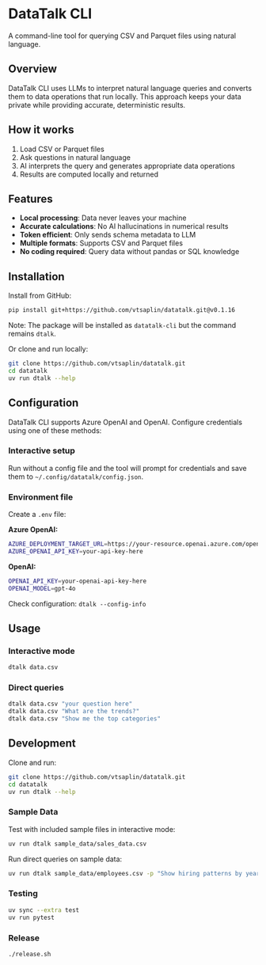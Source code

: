 # DataTalk CLI

A command-line tool for querying CSV and Parquet files using natural language.

## Overview

DataTalk CLI uses LLMs to interpret natural language queries and converts them to data operations that run locally. This approach keeps your data private while providing accurate, deterministic results.

## How it works

1. Load CSV or Parquet files
2. Ask questions in natural language
3. AI interprets the query and generates appropriate data operations
4. Results are computed locally and returned

## Features

- **Local processing**: Data never leaves your machine
- **Accurate calculations**: No AI hallucinations in numerical results
- **Token efficient**: Only sends schema metadata to LLM
- **Multiple formats**: Supports CSV and Parquet files
- **No coding required**: Query data without pandas or SQL knowledge

## Installation

Install from GitHub:

```bash
pip install git+https://github.com/vtsaplin/datatalk.git@v0.1.16
```

Note: The package will be installed as `datatalk-cli` but the command remains `dtalk`.

Or clone and run locally:

```bash
git clone https://github.com/vtsaplin/datatalk.git
cd datatalk
uv run dtalk --help
```

## Configuration

DataTalk CLI supports Azure OpenAI and OpenAI. Configure credentials using one of these methods:

### Interactive setup

Run without a config file and the tool will prompt for credentials and save them to `~/.config/datatalk/config.json`.

### Environment file

Create a `.env` file:

**Azure OpenAI:**

```bash
AZURE_DEPLOYMENT_TARGET_URL=https://your-resource.openai.azure.com/openai/deployments/gpt-4o/chat/completions?api-version=2024-12-01-preview
AZURE_OPENAI_API_KEY=your-api-key-here
```

**OpenAI:**

```bash
OPENAI_API_KEY=your-openai-api-key-here
OPENAI_MODEL=gpt-4o
```

Check configuration: `dtalk --config-info`

## Usage

### Interactive mode

```bash
dtalk data.csv
```

### Direct queries

```bash
dtalk data.csv "your question here"
dtalk data.csv "What are the trends?"
dtalk data.csv "Show me the top categories"
```

## Development

Clone and run:

```bash
git clone https://github.com/vtsaplin/datatalk.git
cd datatalk
uv run dtalk --help
```

### Sample Data

Test with included sample files in interactive mode:

```bash
uv run dtalk sample_data/sales_data.csv
```

Run direct queries on sample data:

```bash
uv run dtalk sample_data/employees.csv -p "Show hiring patterns by year"
```

### Testing

```bash
uv sync --extra test
uv run pytest
```

### Release

```bash
./release.sh
```

